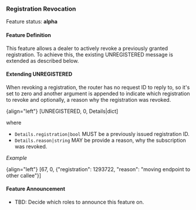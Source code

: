 ### Registration Revocation

Feature status: **alpha**

#### Feature Definition

This feature allows a dealer to actively revoke a previously granted registration.
To achieve this, the existing UNREGISTERED message is extended as described below.

#### Extending UNREGISTERED

When revoking a registration, the router has no request ID to reply to, so it's set to zero and another argument is
appended to indicate which registration to revoke and optionally, a reason why the registration was revoked.

{align="left"}
        [UNREGISTERED, 0, Details|dict]

where

 * `Details.registration|bool` MUST be a previously issued registration ID.
 * `Details.reason|string` MAY be provide a reason, why the subscription was revoked.

*Example*

{align="left"}
        [67, 0, {"registration": 1293722, "reason": "moving endpoint to other callee"}]

#### Feature Announcement

- TBD: Decide which roles to announce this feature on.
